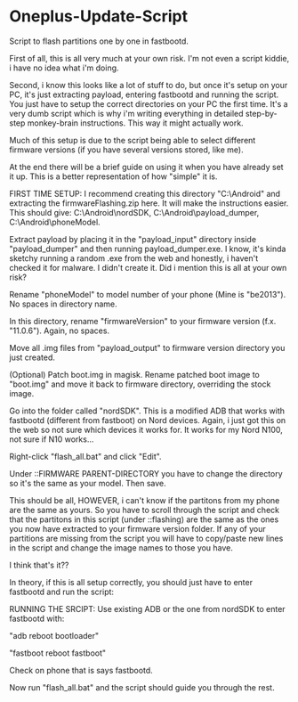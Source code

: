 # Oneplus-Update-Script
Script to flash partitions one by one in fastbootd.


First of all, this is all very much at your own risk. I'm not even a script kiddie, i have no idea what i'm doing.

Second, i know this looks like a lot of stuff to do, but once it's setup on your PC, it's just extracting payload, entering fastbootd and running the script. You just have to setup the correct directories on your PC the first time. It's a very dumb script which is why i'm writing everything in detailed step-by-step monkey-brain instructions. This way it might actually work.

Much of this setup is due to the script being able to select different firmware versions (if you have several versions stored, like me).

At the end there will be a brief guide on using it when you have already set it up. This is a better representation of how "simple" it is.


FIRST TIME SETUP:
I recommend creating this directory "C:\Android\" and extracting the firmwareFlashing.zip here. It will make the instructions easier. This should give: C:\Android\nordSDK\, C:\Android\payload_dumper\, C:\Android\phoneModel\.


Extract payload by placing it in the "payload_input" directory inside "payload_dumper" and then running payload_dumper.exe. I know, it's kinda sketchy running a random .exe from the web and honestly, i haven't checked it for malware. I didn't create it. Did i mention this is all at your own risk?


Rename "phoneModel" to model number of your phone (Mine is "be2013"). No spaces in directory name.

In this directory, rename "firmwareVersion" to your firmware version (f.x. "11.0.6"). Again, no spaces.

Move all .img files from "payload_output" to firmware version directory you just created.

(Optional) Patch boot.img in magisk. Rename patched boot image to "boot.img" and move it back to firmware directory, overriding the stock image.

Go into the folder called "nordSDK". This is a modified ADB that works with fastbootd (different from fastboot) on Nord devices. Again, i just got this on the web so not sure which devices it works for. It works for my Nord N100, not sure if N10 works...

Right-click "flash_all.bat" and click "Edit".

Under ::FIRMWARE PARENT-DIRECTORY you have to change the directory so it's the same as your model. Then save.

This should be all, HOWEVER, i can't know if the partitons from my phone are the same as yours. So you have to scroll through the script and check that the partitons in this script (under ::flashing) are the same as the ones you now have extracted to your firmware version folder. If any of your partitions are missing from the script you will have to copy/paste new lines in the script and change the image names to those you have.

I think that's it??

In theory, if this is all setup correctly, you should just have to enter fastbootd and run the script:


RUNNING THE SRCIPT:
Use existing ADB or the one from nordSDK to enter fastbootd with:

"adb reboot bootloader"

"fastboot reboot fastboot"

Check on phone that is says fastbootd.

Now run "flash_all.bat" and the script should guide you through the rest.
